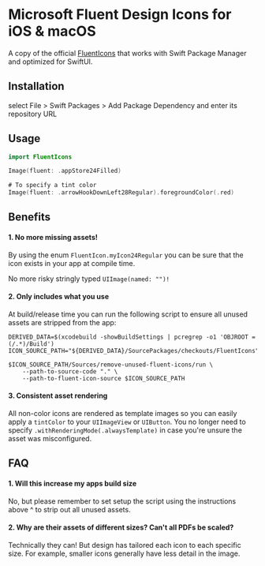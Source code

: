 # Microsoft Fluent Design Icons for iOS & macOS

A copy of the official [FluentIcons](https://github.com/microsoft/fluentui-system-icons) that works with Swift Package Manager and optimized for SwiftUI.

## Installation

select File > Swift Packages > Add Package Dependency and enter its repository URL

## Usage

```swift
import FluentIcons

Image(fluent: .appStore24Filled)

# To specify a tint color
Image(fluent: .arrowHookDownLeft28Regular).foregroundColor(.red)
```

## Benefits

#### 1. No more missing assets!

By using the enum `FluentIcon.myIcon24Regular` you can be sure that the icon exists in your app at compile time.

No more risky stringly typed `UIImage(named: "")!`

#### 2. Only includes what you use

At build/release time you can run the following script to ensure all unused assets are stripped from the app:

```
DERIVED_DATA=$(xcodebuild -showBuildSettings | pcregrep -o1 'OBJROOT = (/.*)/Build')
ICON_SOURCE_PATH="${DERIVED_DATA}/SourcePackages/checkouts/FluentIcons"

$ICON_SOURCE_PATH/Sources/remove-unused-fluent-icons/run \
    --path-to-source-code "." \
    --path-to-fluent-icon-source $ICON_SOURCE_PATH
```

#### 3. Consistent asset rendering

All non-color icons are rendered as template images so you can easily apply a `tintColor` to your `UIImageView` or `UIButton`.  You no longer need to specify `.withRenderingMode(.alwaysTemplate)` in case you're unsure the asset was misconfigured.

## FAQ

#### 1. Will this increase my apps build size

No, but please remember to set setup the script using the instructions above ^ to strip out all unused assets.

#### 2. Why are their assets of different sizes? Can't all PDFs be scaled?

Technically they can!  But design has tailored each icon to each specific size.  For example, smaller icons generally have less detail in the image.
